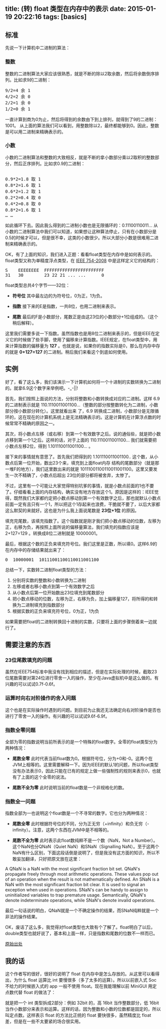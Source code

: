 title: (转) float 类型在内存中的表示
date: 2015-01-19 20:22:16
tags: [basics]
---

## 标准

先说一下计算机中二进制的算法：

### 整数
 
整数的二进制算法大家应该很熟悉，就是不断的除以2取余数，然后将余数倒序排列。比如求9的二进制： 

<pre>
9/2=4 余 1 
4/2=2 余 0 
2/2=1 余 0 
1/2=0 余 1
</pre> 

一直计算到商为0为止，然后将得到的余数由下到上排列，就得到了9的二进制：1001。 从上面的算法我们可以看到，用整数除以2，最终都能够到0。因此，整数是可以用二进制来精确表示的。

### 小数 

小数的二进制算法和整数的大致相反，就是不断的拿小数部分乘以2取积的整数部分，然后正序排列。比如求0.9的二进制：

<pre> 
0.9*2=1.8 取 1 
0.8*2=1.6 取 1 
0.6*2=1.2 取 1 
0.2*2=0.4 取 0 
0.4*2=0.8 取 0 
0.8*2=1.6 取 1 
… … 
</pre>

如此循环下去。因此我么得到的二进制小数也是无限循环的：0.11100110011... 从小数的二进制算法中我们可以知道，如果想让这种算法停止，只有在小数部分是0.5的时候才可以，但是很不幸，这类的小数很少。所以大部分小数是很难用二进制来精确表示的。

OK，有了上面的知识，我们进入正题：看看float类型在内存中是如何表示的。float类型又称为单精度浮点类型，在 [IEEE 754-2008](http://en.wikipedia.org/wiki/IEEE_754-2008 "IEEE 754-2008") 中是这样定义它的结构的：

<pre>
S    EEEEEEEE  FFFFFFFFFFFFFFFFFFFFFFF
31   30        23 22 21 ... ...      0
</pre>

float类型总共4个字节——32位：

* **符号位**
其中最左边的为符号位，0为正，1为负。

* **指数**
接下来的E是指数，一共8位，也用二进制来表示。

* **尾数**
最后的F是小数部分，尾数正是由这23位的小数部分+1位组成的。（这个稍后解释）。

这里我们需要多说一下指数。虽然指数也是用8位二进制来表示的，但是IEEE在定义它的时候做了些手脚，使用了偏移来计算指数。IEEE规定，在float类型中，用来计算指数的偏移量为 **127** 。也就是说，如果你的指数实际是0，那么在内存中存的就是 **0+127=127** 的二进制。稍后我们来看这个到底如何使用。

## 实例

好了，看了这么多，我们该演示一下计算机如何将一个十进制的实数转换为二进制的。就拿6.9这个数字来举例吧。-_-||!
 
首先，我们按照上面说的方法，分别将整数和小数转换成对应的二进制。这样 6.9 的二进制表示就是 110.1110011001100...（整数的部分按整数转化为二进制，小数部分按小数部分转化）。这里就看出来 了，6.9 转换成二进制，小数部分是无限循环的，这在现在的计算机系统上是无法精确表示的。这是计算机在计算浮点数的时候常常不精确的原因之一。

其次，将小数点左移（或右移）到第一个有效数字之后。说的通俗些，就是把小数点移到第一个1之后。这样的话，对于上面的 110.1110011001100... 我们就需要把小数点左移2位，得到 1.101110011001100... 。

接下来的事情就有意思了。首先我们把得到的 1.101110011001100.. 这个数，从小数点后第一位开始，数出23个来，填充到上面float内存 结构的尾数部分（就是那一堆F的地方），我们这里数出来的就是 10111001100110011001100。这里又要发生一次不精确了，小数点后超出 23位的部分都将被舍弃，太惨了。

不过，这里有一个可能让大家觉得特别坑爹的事情，就是小数点前面的1也不要了。仔细看看上面的内存结构，确实没有地方存放这个1。原因是这样的：IEEE觉得，既然我们大家都约定把小数点移动到第一个有效数字之后，那也就默认小数点前面一定有且只有一个1，所以把这个1存起来也浪费，干脆就不要了，以后大家都这么默契的来就好。这也是为什么我上面说尾数是 **23位+1位** 的原因。

填充完尾数，该填充指数了。这个指数就是刚才我们把小数点移动的位数，左移为正，右移为负，再按照上面所说的偏移量算法，我们填充的指数应该是 2+127=129 。转换成8位二进制就是 10000001。

最后，根据这个数的正负来填充符号位。我们这里是正数，所以填0。这样6.9的在内存中的存储结果就出来了：

<pre>
0  10000001  10111001100110011001100
</pre>

总结一下，实数转二进制float类型的方法：

1. 分别将实数的整数和小数转换为二进制
2. 左移或者右移小数点到第一个有效数字之后
3. 从小数点后第一位开始数出23位填充到尾数部分 
4. 把小数点移动的位数，左移为正，右移为负，加上偏移量127，将所得的和转换为二进制填充到指数部分
5. 根据实数的正负来填充符号位，0为正，1为负

如果需要把float的二进制转换回十进制的实数，只要将上面的步骤倒着来一边就行了。

## 需要注意的东西

### 23位尾数填充的问题

虽然在IEEE754标准中我没有找到相应的描述，但是在实际处理的时候，截取23位尾数需要对第24位进行零舍一入的操作，至少在Java虚拟机中是这么做的。有兴趣的可以试试0.7f-0.6f。

### 运算时向右对阶操作的舍入问题

这个也是在实际操作时遇到的问题。到目前为止我还无法确定向右对阶操作是否也进行了零舍一入的操作。有兴趣的可以试试9.6f-6.9f。

### 指数全零问题

全部为零的指数说明当前所表示的是一个特殊的float数字。全零的float类型分为两种情况：
  
* **尾数全零** 
此时代表当前float数为0。根据符号位，分为+0和-0。这两个在JVM上相等的。这里需要解释一下。因为IEEE的默认1的问题，所以float类型没有办法表示0，因此只能在已有的规定上做一些强制性的规则来表示0，也就有了上面的这个全零的说法。 
 
* **尾数不全为零**
此时说明当前的float数是一个非规格化的数。

### 指数全一问题

指数全部为一也说明这个float数是一个不寻常的数字。它也分为两种情况：

* **尾数全零** 
此时根据符号位的不同，分为正无穷（+infinity）和负无穷（-infinity）。注意，这两个东西在JVM中是不相等的。

* **尾数不全为零** 
此时表示此float数纯粹不是一个数（NaN，Not a Number）。这个NaN也分QNaN（Quiet NaN）和SNaN（Signalling NaN）。至于这两个NaN有什么区别，下面这段话倒是说明了，但是我没有这方面的知识，所以不敢妄加翻译，只好把原文放在这里：

A QNaN is a NaN with the most significant fraction bit set. QNaN's propagate freely through most arithmetic operations. These values pop out of an operation when the result is not mathematically defined.
An SNaN is a NaN with the most significant fraction bit clear. It is used to signal an exception when used in operations. SNaN's can be handy to assign to uninitialized variables to trap premature usage. 
Semantically, QNaN's denote indeterminate operations, while SNaN's denote invalid operations.
 
最后一句话说的明白，QNaN就是一个不确定操作的结果，而SNaN纯粹就是一个非法的操作结果。

OK，废话了这么多，我觉得对float类型也大致有个了解了。float明白了以后，double类型也就好说了，基本和上面一样，只是指数和尾数的位数不一样而已。

[原始出处](http://blog.csdn.net/nethibernate/article/details/6120382 "原始出处")

## 我的话

这个作者写的很好，很好的说明了 float 在内存中是怎么存放的。从这里可以看得出，为什么 float 运算比 int 要慢很多（多了太多的运算）。所以以前嵌入式 Soc 不给力的时候嵌入式的 app 一般不使用 float。现在我能理解以前 MiniGUI 用定点数代替 float 的做法了：

就是把一个 int 类型拆成2部分：例如 32bit 的，高 16bit 当作整数部分，低 16bit 当作小数部分来表示和运算。这样的话，因为整数和小数的位数都是固定的，所以叫定点数。这样表示 float 的方法比正统的 float 要快很多，虽然精度比 float 差，但是在一些不太要紧的场合很实用。

